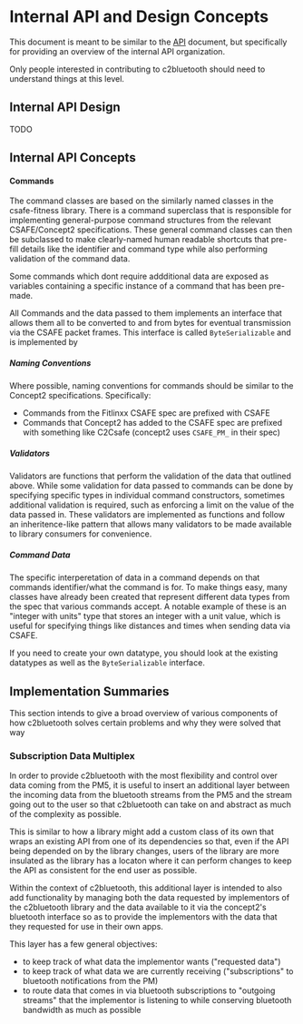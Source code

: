 # Internal API and Design Concepts
This document is meant to be similar to the [API](API.md) document, but specifically for providing an overview of the internal API organization. 

Only people interested in contributing to c2bluetooth should need to understand things at this level.

## Internal API Design

TODO

## Internal API Concepts
#### Commands
The command classes are based on the similarly named classes in the csafe-fitness library. There is a command superclass that is responsible for implementing general-purpose command structures from the relevant CSAFE/Concept2 specifications. These general command classes can then be subclassed to make clearly-named human readable shortcuts that pre-fill details like the identifier and command type while also performing validation of the command data.

Some commands which dont require addditional data are exposed as variables containing a specific instance of a command that has been pre-made.

All Commands and the data passed to them implements an interface that allows them all to be converted to and from bytes for eventual transmission via the CSAFE packet frames. This interface is called `ByteSerializable` and is implemented by 

##### Naming Conventions
Where possible, naming conventions for commands should be similar to the Concept2 specifications. Specifically:
- Commands from the Fitlinxx CSAFE spec are prefixed with CSAFE
- Commands that Concept2 has added to the CSAFE spec are prefixed with something like C2Csafe (concept2 uses `CSAFE_PM_` in their spec)

##### Validators
Validators are functions that perform the validation of the data that outlined above. While some validation for data passed to commands can be done by specifying specific types in individual command constructors, sometimes additional validation is required, such as enforcing a limit on the value of the data passed in. These validators are implemented as functions and follow an inheritence-like pattern that allows many validators to be made available to library consumers for convenience.

##### Command Data
The specific interperetation of data in a command depends on that commands identifier/what the command is for. To make things easy, many classes have already been created that represent different data types from the spec that various commands accept. A notable example of these is an "integer with units" type that stores an integer with a unit value, which is useful for specifying things like distances and times when sending data via CSAFE.

If you need to create your own datatype, you should look at the existing datatypes as well as the `ByteSerializable` interface. 


## Implementation Summaries

This section intends to give a broad overview of various components of how c2bluetooth solves certain problems and why they were solved that way

### Subscription Data Multiplex

In order to provide c2bluetooth with the most flexibility and control over data coming from the PM5, it is useful to insert an additional layer between the incoming data from the bluetooth streams from the PM5 and the stream going out to the user so that c2bluetooth can take on and abstract as much of the complexity as possible.

This is similar to how a library might add a custom class of its own that wraps an existing API from one of its dependencies so that, even if the API being depended on by the library changes, users of the library are more insulated as the library has a locaton where it can perform changes to keep the API as consistent for the end user as possible.

Within the context of c2bluetooth, this additional layer is intended to also add functionality by managing both the data requested by implementors of the c2bluetooth library and the data available to it via the concept2's bluetooth interface so as to provide the implementors with the data that they requested for use in their own apps. 

This layer has a few general objectives:
- to keep track of what data the implementor wants ("requested data")
- to keep track of what data we are currently receiving ("subscriptions" to bluetooth notifications from the PM)
- to route data that comes in via bluetooth subscriptions to "outgoing streams" that the implementor is listening to while conserving bluetooth bandwidth as much as possible
